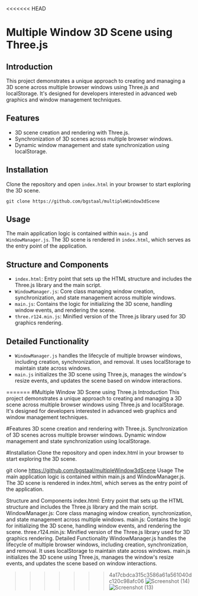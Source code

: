 <<<<<<< HEAD
# Multiple Window 3D Scene using Three.js

## Introduction
This project demonstrates a unique approach to creating and managing a 3D scene across multiple browser windows using Three.js and localStorage. It's designed for developers interested in advanced web graphics and window management techniques.

## Features
- 3D scene creation and rendering with Three.js.
- Synchronization of 3D scenes across multiple browser windows.
- Dynamic window management and state synchronization using localStorage.

## Installation
Clone the repository and open `index.html` in your browser to start exploring the 3D scene.

```
git clone https://github.com/bgstaal/multipleWindow3dScene
```
## Usage
The main application logic is contained within `main.js` and `WindowManager.js`. The 3D scene is rendered in `index.html`, which serves as the entry point of the application.

## Structure and Components
- `index.html`: Entry point that sets up the HTML structure and includes the Three.js library and the main script.
- `WindowManager.js`: Core class managing window creation, synchronization, and state management across multiple windows.
- `main.js`: Contains the logic for initializing the 3D scene, handling window events, and rendering the scene.
- `three.r124.min.js`: Minified version of the Three.js library used for 3D graphics rendering.

## Detailed Functionality
- `WindowManager.js` handles the lifecycle of multiple browser windows, including creation, synchronization, and removal. It uses localStorage to maintain state across windows.
- `main.js` initializes the 3D scene using Three.js, manages the window's resize events, and updates the scene based on window interactions.

=======
#Multiple Window 3D Scene using Three.js
Introduction
This project demonstrates a unique approach to creating and managing a 3D scene across multiple browser windows using Three.js and localStorage. It's designed for developers interested in advanced web graphics and window management techniques.

#Features
3D scene creation and rendering with Three.js.
Synchronization of 3D scenes across multiple browser windows.
Dynamic window management and state synchronization using localStorage.

#Installation
Clone the repository and open index.html in your browser to start exploring the 3D scene.

git clone https://github.com/bgstaal/multipleWindow3dScene
Usage
The main application logic is contained within main.js and WindowManager.js. The 3D scene is rendered in index.html, which serves as the entry point of the application.

Structure and Components
index.html: Entry point that sets up the HTML structure and includes the Three.js library and the main script.
WindowManager.js: Core class managing window creation, synchronization, and state management across multiple windows.
main.js: Contains the logic for initializing the 3D scene, handling window events, and rendering the scene.
three.r124.min.js: Minified version of the Three.js library used for 3D graphics rendering.
Detailed Functionality
WindowManager.js handles the lifecycle of multiple browser windows, including creation, synchronization, and removal. It uses localStorage to maintain state across windows.
main.js initializes the 3D scene using Three.js, manages the window's resize events, and updates the scene based on window interactions.
>>>>>>> 4a17cbdca315c3586a61a561040dc120c98afc06
![Screenshot (14)](https://github.com/aliabbasiudev/3D/assets/139762761/22a00fe2-5884-4ce6-9f74-7a68d4916fb7)
![Screenshot (13)](https://github.com/aliabbasiudev/3D/assets/139762761/1492f167-12dd-4eef-85f1-4b1a350a4669)
